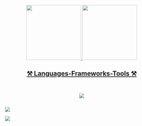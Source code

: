 

<div align="center">
  <a href="https://github.com/edimarmonteiro">
  <img height="180em" src="https://github-readme-stats.vercel.app/api?username=edimarmonteiro&show_icons=true&theme=gruvbox&include_all_commits=true&count_private=true"/>
  <img height="180em" src="https://github-readme-stats.vercel.app/api/top-langs/?username=edimarmonteiro&layout=compact&langs_count=7&theme=gruvbox"/>
</div>

<h2 align="center" >⚒️ Languages-Frameworks-Tools ⚒️</h2>
<br>
<div style="display: inline_block"><br>
  <div align="center" >
    <img src="https://skillicons.dev/icons?i=cpp,c,html,css,javascript,mysql,postgresql,vscode,linux,ubuntu,github,git" />
  </div>
</div>
  
  ##
 <div> 
  <a href="https://www.linkedin.com/in/edimar-pires-monteiro-filho-1b8534231/" target="_blank"><img src="https://img.shields.io/badge/-LinkedIn-%230077B5?style=for-the-    badge&logo=linkedin&logoColor=white" target="_blank"></a>
  
  <a href = "mailto:edimarfilho971@gmail.com"><img src="https://img.shields.io/badge/-Gmail-%23333?style=for-the-badge&logo=gmail&logoColor=white" target="_blank"></a>
  
 </div>




<!---
edimarmonteiro/edimarmonteiro is a ✨ special ✨ repository because its `README.md` (this file) appears on your GitHub profile.
You can click the Preview link to take a look at your changes.
--->
